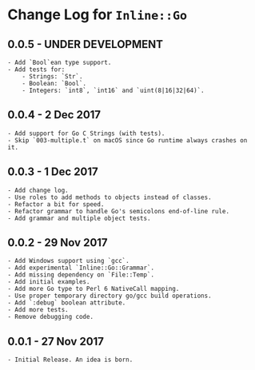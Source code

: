 # Change Log for `Inline::Go`

## 0.0.5 - **UNDER DEVELOPMENT**
    - Add `Bool`ean type support.
    - Add tests for:
        - Strings: `Str`.
        - Boolean: `Bool`.
        - Integers: `int8`, `int16` and `uint(8|16|32|64)`.

## 0.0.4 - 2 Dec 2017
    - Add support for Go C Strings (with tests).
    - Skip `003-multiple.t` on macOS since Go runtime always crashes on it.

## 0.0.3 - 1 Dec 2017
    - Add change log.
    - Use roles to add methods to objects instead of classes.
    - Refactor a bit for speed.
    - Refactor grammar to handle Go's semicolons end-of-line rule.
    - Add grammar and multiple object tests.

## 0.0.2 - 29 Nov 2017
    - Add Windows support using `gcc`.
    - Add experimental `Inline::Go::Grammar`.
    - Add missing dependency on `File::Temp`.
    - Add initial examples.
    - Add more Go type to Perl 6 NativeCall mapping.
    - Use proper temporary directory go/gcc build operations.
    - Add `:debug` boolean attribute.
    - Add more tests.
    - Remove debugging code.

## 0.0.1 - 27 Nov 2017
    - Initial Release. An idea is born.
